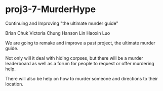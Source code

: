 proj3-7-MurderHype
==================

Continuing and Improving "the ultimate murder guide"

Brian Chuk
Victoria Chung
Hanson Lin
Haoxin Luo


We are going to remake and improve a past project, the ultimate murder guide.

Not only will it deal with hiding corpses, but there will be a murder leaderboard as well as a forum for people to request or offer murdering help.

There will also be help on how to murder someone and directions to their location.
